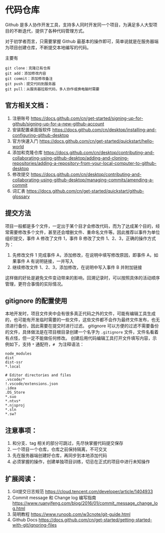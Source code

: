 # 代码仓库

Github 是多人协作开发工具，支持多人同时开发同一个项目，为满足多人大型项目的不断迭代，提供了各种代码管理方式。

对于初学者而言，只需要掌握 Github 最基本的操作即可，简单说就是在服务器端为项目创建仓库，不断提交本地编写的代码。

主要有
```
git clone：克隆已有仓库
git add：添加修改内容
git commit：添加修改备注
git push：提交代码到服务器
git pull：从服务器拉取代码，多人协作或换电脑时需要
```

## 官方相关文档：
1. 注册账号 https://docs.github.com/cn/get-started/signing-up-for-github/signing-up-for-a-new-github-account
2. 安装配置桌面版软件 https://docs.github.com/cn/desktop/installing-and-configuring-github-desktop
3. 官方快速入门 https://docs.github.com/cn/get-started/quickstart/hello-world
4. 添加和克隆仓库 https://docs.github.com/cn/desktop/contributing-and-collaborating-using-github-desktop/adding-and-cloning-repositories/adding-a-repository-from-your-local-computer-to-github-desktop
5. 修改提交 https://docs.github.com/cn/desktop/contributing-and-collaborating-using-github-desktop/managing-commits/amending-a-commit
6. 词汇表 https://docs.github.com/cn/get-started/quickstart/github-glossary

## 提交方法

项目一般都是多个文件，一定出于某个目才会修改代码，而为了达成某个目的，经常需要修改多个文件，甚至还会增删文件、重命名文件等。因此推荐以事件为单位组织提交，事件 A 修改了文件 1，事件 B 修改了文件 1、2、3，正确的操作方式为：
1. 先修改文件 1 完成事件 A，添加修改，在说明中填写修改原因，即事件 A，如果事件 A 有说明链接，一并写入
2. 继续修改文件 1、2、3，添加修改，在说明中写入事件 B 并附加链接

这样做的好处是避免文件变动带来的影响，回溯记录时，可以按照具体的活动顺序管理，更符合事情的实际情况。

## gitignore 的配置使用

本地开发时，项目文件夹中会有很多真正代码之外的文件，可能有编辑工具生成的，也可能有开发临时需要的一些文件，这些文件都不会作为最终文件发布，也无须进行备份，因此需要在提交时进行过滤。
gitignore 可以方便的过滤不需要备份的文件，具体做法是在项目根目录创建一个名字为 `.gitignore` 文件，文件名看着有点怪，但一定不能做任何修改。
创建后用代码编辑工具打开文件填写内容，示例如下，支持 `*` 通配符，`# ` 为注释语法：

```
node_modules
dist
dist-ssr
*.local

# Editor directories and files
.vscode/*
!.vscode/extensions.json
.idea
.DS_Store
*.suo
*.ntvs*
*.njsproj
*.sln
*.sw?
```


## 注意事项：
1. 和分支、tag 相关的部分可跳过，先尽快掌握代码提交保存
2. 一个项目一个仓库，仓库之前保持隔离，不可交叉
3. 先在服务器端创建好仓库，再同步到本地添加代码
4. 必须掌握的操作，创建单独项目训练，切忌在正式的项目中进行未知操作


## 扩展阅读：

1. Git提交日志规范 https://cloud.tencent.com/developer/article/1404933
2. Commit message 和 Change log 编写指南
 https://www.ruanyifeng.com/blog/2016/01/commit_message_change_log.html
3. 简明教程 https://www.runoob.com/w3cnote/git-guide.html
4. Github Docs https://docs.github.com/cn/get-started/getting-started-with-git/ignoring-files